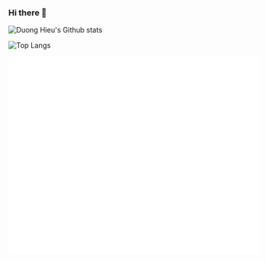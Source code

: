 ### Hi there 👋

<!--
**duonghieu0712z/duonghieu0712z** is a ✨ _special_ ✨ repository because its `README.md` (this file) appears on your GitHub profile.

Here are some ideas to get you started:

- 🔭 I’m currently working on ...
- 🌱 I’m currently learning ...
- 👯 I’m looking to collaborate on ...
- 🤔 I’m looking for help with ...
- 💬 Ask me about ...
- 📫 How to reach me: ...
- 😄 Pronouns: ...
- ⚡ Fun fact: ...
-->

![Duong Hieu's Github stats](https://github-readme-stats.vercel.app/api?username=duonghieu0712z&theme=transparent&show_icons=true&card_width=500)

![Top Langs](https://github-readme-stats.vercel.app/api/top-langs?username=duonghieu0712z&layout=compact&theme=transparent&card_width=500)

![Metrics](/github-metrics.svg)
